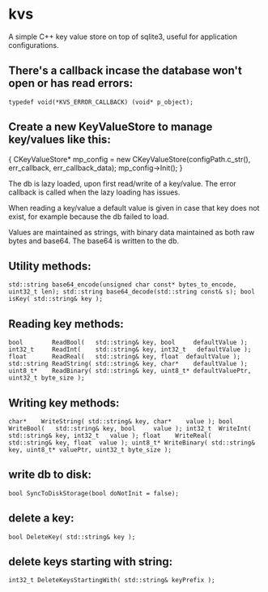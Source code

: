 # kvs
A simple C++ key value store on top of sqlite3, useful for application configurations.

## There's a callback incase the database won't open or has read errors:
`typedef void(*KVS_ERROR_CALLBACK) (void* p_object);`

## Create a new KeyValueStore to manage key/values like this:
{
CKeyValueStore* mp_config = new CKeyValueStore(configPath.c_str(), err_callback, err_callback_data);
mp_config->Init();
}

The db is lazy loaded, upon first read/write of a key/value. The error callback is called when the lazy loading has issues. 

When reading a key/value a default value is given in case that key does not exist, for example because the db failed to load. 

Values are maintained as strings, with binary data maintained as both raw bytes and base64. The base64 is written to the db.

## Utility methods:
`std::string base64_encode(unsigned char const* bytes_to_encode, uint32_t len);
std::string base64_decode(std::string const& s);
bool isKey( std::string& key );`

## Reading key methods:
`bool        ReadBool(   std::string& key, bool     defaultValue );
int32_t     ReadInt(    std::string& key, int32_t   defaultValue );
float       ReadReal(   std::string& key, float  defaultValue );
std::string ReadString( std::string& key, char*    defaultValue );
uint8_t*    ReadBinary( std::string& key, uint8_t* defaultValuePtr, uint32_t byte_size );`

## Writing key methods:
`char*    WriteString( std::string& key, char*    value );
bool     WriteBool(   std::string& key, bool     value );
int32_t  WriteInt(    std::string& key, int32_t   value );
float    WriteReal(   std::string& key, float  value );
uint8_t* WriteBinary( std::string& key, uint8_t* valuePtr, uint32_t byte_size );`

## write db to disk:
`bool SyncToDiskStorage(bool doNotInit = false);`		

## delete a key:
`bool DeleteKey( std::string& key );`

## delete keys starting with string:
`int32_t DeleteKeysStartingWith( std::string& keyPrefix );`

